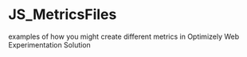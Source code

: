 # JS_MetricsFiles
examples of how you might create different metrics in Optimizely Web Experimentation Solution 
